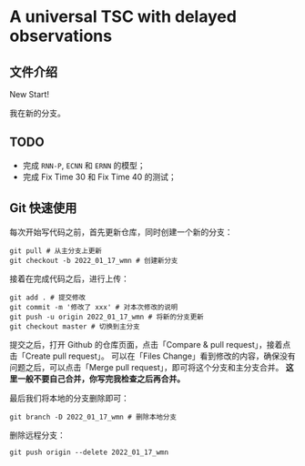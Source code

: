 <!--
 * @Author: WANG Maonan
 * @Date: 2023-02-25 18:39:16
 * @Description: 中文文档介绍
 * @LastEditTime: 2023-03-01 17:23:07
-->
# A universal TSC with delayed observations

## 文件介绍

New Start!

我在新的分支。

## TODO

- 完成 `RNN-P`, `ECNN` 和 `ERNN` 的模型；
- 完成 Fix Time 30 和 Fix Time 40 的测试；

## Git 快速使用

每次开始写代码之前，首先更新仓库，同时创建一个新的分支：

```shell
git pull # 从主分支上更新
git checkout -b 2022_01_17_wmn # 创建新分支
```

接着在完成代码之后，进行上传：

```shell
git add . # 提交修改
git commit -m '修改了 xxx' # 对本次修改的说明
git push -u origin 2022_01_17_wmn # 将新的分支更新
git checkout master # 切换到主分支
```

提交之后，打开 Github 的仓库页面，点击「Compare & pull request」，接着点击「Create pull request」。
可以在「Files Change」看到修改的内容，确保没有问题之后，可以点击「Merge pull request」，即可将这个分支和主分支合并。
**这里一般不要自己合并，你写完我检查之后再合并。**

最后我们将本地的分支删除即可：

```shell
git branch -D 2022_01_17_wmn # 删除本地分支
```

删除远程分支：

```shell
git push origin --delete 2022_01_17_wmn
```